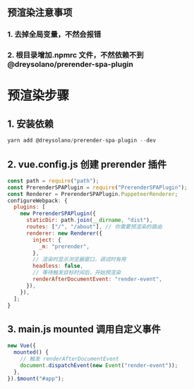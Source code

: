 ## 预渲染注意事项

### 1. 去掉全局变量，不然会报错

### 2. 根目录增加.npmrc 文件，不然依赖不到@dreysolano/prerender-spa-plugin

# 预渲染步骤

## 1. 安装依赖

```js
yarn add @dreysolano/prerender-spa-plugin --dev
```

## 2. vue.config.js 创建 prerender 插件

```js
const path = require("path");
const PrerenderSPAPlugin = require("PrerenderSPAPlugin");
const Renderer = PrerenderSPAPlugin.PuppeteerRenderer;
configureWebpack: {
  plugins: [
    new PrerenderSPAPlugin({
      staticDir: path.join(__dirname, "dist"),
      routes: ["/", "/about"], // 你需要预渲染的路由
      renderer: new Renderer({
        inject: {
          _m: "prerender",
        },
        // 渲染时显示浏览器窗口，调试时有用
        headless: false,
        // 等待触发目标时间后，开始预渲染
        renderAfterDocumentEvent: "render-event",
      }),
    }),
  ];
}
```

## 3. main.js mounted 调用自定义事件

```js
new Vue({
  mounted() {
    // 触发 renderAfterDocumentEvent
    document.dispatchEvent(new Event("render-event"));
  },
}).$mount("#app");
```
